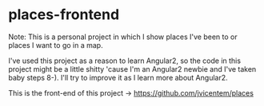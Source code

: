 # places-frontend

Note: This is a personal project in which I show places I've been to or places I want to go in a map.

I've used this project as a reason to learn Angular2, so the code in this project might be a little shitty 'cause I'm an Angular2 newbie and I've taken baby steps 8-). I'll try to improve it as I learn more about Angular2.

This is the front-end of this project -> https://github.com/jvicentem/places
